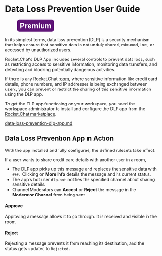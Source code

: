 # Data Loss Prevention User Guide

<figure><img src="/img/Premium.svg" alt=""></img><figcaption></figcaption></figure>

In its simplest terms, data loss prevention (DLP) is a security mechanism that helps ensure that sensitive data is not unduly shared, misused, lost, or accessed by unauthorized users.

Rocket.Chat's DLP App includes several controls to prevent data loss, such as restricting access to sensitive information, monitoring data transfers, and detecting and blocking potentially dangerous activities.

If there is any Rocket.Chat [room](../rooms/), where sensitive information like credit card details, phone numbers, and IP addresses is being exchanged between users, you can prevent or restrict the sharing of this sensitive information using the DLP app.

To get the DLP app functioning on your workspace, you need the workspace administrator to install and configure the DLP app from the [Rocket.Chat marketplace](/extend-rocket.chat-capabilities/rocket.chat-marketplace).


[data-loss-prevention-dlp-app.md](/extend-rocket.chat-capabilities/rocket.chat-marketplace/rocket.chat-public-apps-guides/data-loss-prevention-dlp-app.md)


## Data Loss Prevention App in Action

With the app installed and fully configured, the defined rulesets take effect.

If a user wants to share credit card details with another user in a room,

* The DLP app picks up this message and replaces the sensitive data with `###.` Clicking on **More Info** details the message and its current status.
* The app's bot user `dlp.bot` notifies the specified channel about sharing sensitive details.
* Channel Moderators can **Accept** or **Reject** the message in the **Moderator Channel** from being sent.

#### Approve

Approving a message allows it to go through. It is received and visible in the room.

#### Reject

Rejecting a message prevents it from reaching its destination, and the status gets updated to `Rejected.`
